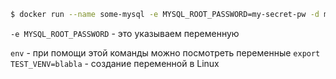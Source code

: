 ```bash
$ docker run --name some-mysql -e MYSQL_ROOT_PASSWORD=my-secret-pw -d mysql:tag
```

`-e MYSQL_ROOT_PASSWORD` - это указываем переменную

`env` - при помощи этой команды можно посмотреть переменные
`export TEST_VENV=blabla` - создание переменной в Linux